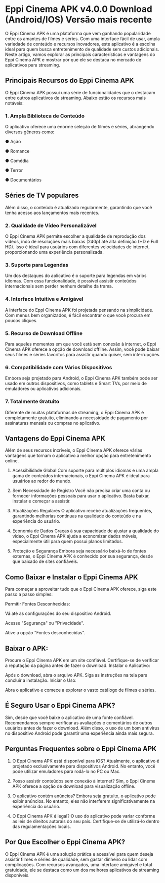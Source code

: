 # Eppi Cinema APK v4.0.0 Download (Android/IOS) Versão mais recente
O Eppi Cinema APK é uma plataforma que vem ganhando popularidade entre os amantes de filmes e séries. Com uma interface fácil de usar, ampla variedade de conteúdo e recursos inovadores, este aplicativo é a escolha ideal para quem busca entretenimento de qualidade sem custos adicionais. Neste artigo, vamos explorar as principais características e vantagens do Eppi Cinema APK e mostrar por que ele se destaca no mercado de aplicativos para streaming.
## Principais Recursos do Eppi Cinema APK
O Eppi Cinema APK possui uma série de funcionalidades que o destacam entre outros aplicativos de streaming. Abaixo estão os recursos mais notáveis:
### 1. Ampla Biblioteca de Conteúdo
O aplicativo oferece uma enorme seleção de filmes e séries, abrangendo diversos gêneros como:

● Ação

● Romance

● Comédia

● Terror

● Documentários
## Séries de TV populares
Além disso, o conteúdo é atualizado regularmente, garantindo que você tenha acesso aos lançamentos mais recentes.

### 2. Qualidade de Vídeo Personalizável
O Eppi Cinema APK permite escolher a qualidade de reprodução dos vídeos, indo de resoluções mais baixas (240p) até alta definição (HD e Full HD). Isso é ideal para usuários com diferentes velocidades de internet, proporcionando uma experiência personalizada.

### 3. Suporte para Legendas
Um dos destaques do aplicativo é o suporte para legendas em vários idiomas. Com essa funcionalidade, é possível assistir conteúdos internacionais sem perder nenhum detalhe da trama.

### 4. Interface Intuitiva e Amigável
A interface do Eppi Cinema APK foi projetada pensando na simplicidade. Com menus bem organizados, é fácil encontrar o que você procura em poucos cliques.

### 5. Recurso de Download Offline
Para aqueles momentos em que você está sem conexão à internet, o Eppi Cinema APK oferece a opção de download offline. Assim, você pode baixar seus filmes e séries favoritos para assistir quando quiser, sem interrupções.

### 6. Compatibilidade com Vários Dispositivos
Embora seja projetado para Android, o Eppi Cinema APK também pode ser usado em outros dispositivos, como tablets e Smart TVs, por meio de emuladores ou aplicativos adicionais.

### 7. Totalmente Gratuito
Diferente de muitas plataformas de streaming, o Eppi Cinema APK é completamente gratuito, eliminando a necessidade de pagamento por assinaturas mensais ou compras no aplicativo.

## Vantagens do Eppi Cinema APK
Além de seus recursos incríveis, o Eppi Cinema APK oferece várias vantagens que tornam o aplicativo a melhor opção para entretenimento online.

1. Acessibilidade Global
Com suporte para múltiplos idiomas e uma ampla gama de conteúdos internacionais, o Eppi Cinema APK é ideal para usuários ao redor do mundo.

2. Sem Necessidade de Registro
Você não precisa criar uma conta ou fornecer informações pessoais para usar o aplicativo. Basta baixar, instalar e começar a assistir.

3. Atualizações Regulares
O aplicativo recebe atualizações frequentes, garantindo melhorias contínuas na qualidade do conteúdo e na experiência do usuário.

4. Economia de Dados
Graças à sua capacidade de ajustar a qualidade do vídeo, o Eppi Cinema APK ajuda a economizar dados móveis, especialmente útil para quem possui planos limitados.

5. Proteção e Segurança
Embora seja necessário baixá-lo de fontes externas, o Eppi Cinema APK é conhecido por sua segurança, desde que baixado de sites confiáveis.

## Como Baixar e Instalar o Eppi Cinema APK
Para começar a aproveitar tudo que o Eppi Cinema APK oferece, siga este passo a passo simples:

Permitir Fontes Desconhecidas:

Vá até as configurações do seu dispositivo Android.

Acesse "Segurança" ou "Privacidade".

Ative a opção "Fontes desconhecidas".
## Baixar o APK:

Procure o Eppi Cinema APK em um site confiável. Certifique-se de verificar a reputação da página antes de fazer o download.
Instalar o Aplicativo:

Após o download, abra o arquivo APK.
Siga as instruções na tela para concluir a instalação.
Iniciar o Uso:

Abra o aplicativo e comece a explorar o vasto catálogo de filmes e séries.
## É Seguro Usar o Eppi Cinema APK?
Sim, desde que você baixe o aplicativo de uma fonte confiável. Recomendamos sempre verificar as avaliações e comentários de outros usuários antes de fazer o download. Além disso, o uso de um bom antivírus no dispositivo Android pode garantir uma experiência ainda mais segura.

## Perguntas Frequentes sobre o Eppi Cinema APK
1. O Eppi Cinema APK está disponível para iOS?
Atualmente, o aplicativo é projetado exclusivamente para dispositivos Android. No entanto, você pode utilizar emuladores para rodá-lo no PC ou Mac.

2. Posso assistir conteúdos sem conexão à internet?
Sim, o Eppi Cinema APK oferece a opção de download para visualização offline.

3. O aplicativo contém anúncios?
Embora seja gratuito, o aplicativo pode exibir anúncios. No entanto, eles não interferem significativamente na experiência do usuário.

4. O Eppi Cinema APK é legal?
O uso do aplicativo pode variar conforme as leis de direitos autorais do seu país. Certifique-se de utilizá-lo dentro das regulamentações locais.
## Por Que Escolher o Eppi Cinema APK?
O Eppi Cinema APK é uma solução prática e acessível para quem deseja assistir filmes e séries de qualidade, sem gastar dinheiro ou lidar com complicações. Com recursos avançados, uma interface amigável e total gratuidade, ele se destaca como um dos melhores aplicativos de streaming disponíveis.
